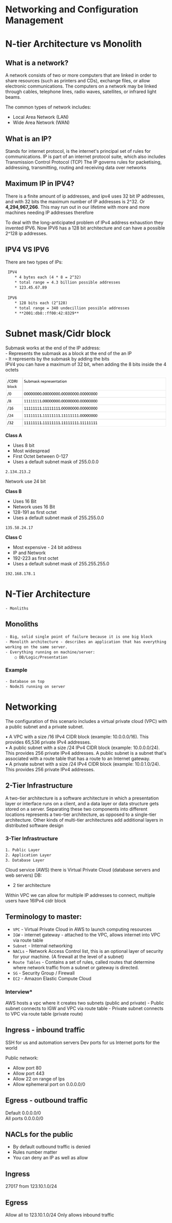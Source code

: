 # Networking and Configuration Management
# N-tier Architecture vs Monolith
 
## __What is a network?__
A network consists of two or more computers that are linked in order to share resources (such as printers and CDs), 
exchange files, or allow electronic communications. The computers on a network may be linked through cables, telephone 
lines, radio waves, satellites, or infrared light beams.

The common types of network includes:
- Local Area Network (LAN)
- Wide Area Network (WAN)

## What is an IP?

Stands for internet protocol, is the internet's principal set of rules for communications.
IP is part of an internet protocol suite, which also includes Transmission Control Protocol (TCP)
The IP governs rules for packetising, addressing, transmitting, routing and receiving data over networks

## Maximum IP in IPV4?

There is a finite amount of ip addresses, and ipv4 uses 32 bit IP addresses, and with 32 bits the maximum number of IP 
addresses is 2^32. Or **4,294,967,266**. This may run out in our lifetime with more and more machines needing IP addresses therefore 

To deal with the long-anticipated problem of IPv4 address exhaustion they invented IPV6. Now IPV6 has a 128 bit 
architecture and can have a possible 2^128 ip addresses.

## IPV4 VS IPV6 
There are two types of IPs:

     IPV4
        * 4 bytes each (4 * 8 = 2^32)
        * total range = 4.3 billion possible addresses
        * 123.45.67.89
    
     IPV6
        * 128 bits each (2^128)
        * total range = 340 undecillion possible addresses
        * **2001:db8::ff00:42:8329**

# Subnet mask/Cidr block
Submask works at the end of the IP address:    
	- Represents the submask as a block at the end of the an IP    
	- It represents by the submask by adding the bits     
IPV4 you can have a maximum of 32 bit, when adding the 8 bits inside the 4 octets

![submask](images/submask.PNG)


__Class A__   
- Uses 8 bit   
- Most widespread 
- First Octet between 0-127
- Uses a default subnet mask of 255.0.0.0
```
2.134.213.2
```

Network use 24 bit 

__Class B__  
- Uses 16 Bit
- Network uses 16 Bit
- 128-191 as first octet
- Uses a default subnet mask of 255.255.0.0
```
135.58.24.17
```  

__Class C__   
- Most expensive - 24 bit address
- IP and Network 
- 192-223 as first octet 
- Uses a default subnet mask of 255.255.255.0
```
192.168.178.1
```  


# N-Tier Architecture
	- Monliths

## Monoliths
	- Big, solid single point of failure because it is one big block
	- Monolith architecture - describes an application that has everything working on the same server.
	- Everything running on machine/server:
		○ DB/Logic/Presentation

### Example
	- Database on top
	- NodeJS running on server


# Networking


The configuration of this scenario includes a virtual private cloud (VPC) with a public subnet and a private subnet.

• A VPC with a size /16 IPv4 CIDR block (example: 10.0.0.0/16). This provides 65,536 private IPv4 addresses.   
• A public subnet with a size /24 IPv4 CIDR block (example: 10.0.0.0/24). This provides 256 private IPv4 addresses. 
A public subnet is a subnet that's associated with a route table that has a route to an Internet gateway.    
• A private subnet with a size /24 IPv4 CIDR block (example: 10.0.1.0/24). This provides 256 private IPv4 addresses.



##  2-Tier Infrastructure
A two-tier architecture is a software architecture in which a presentation layer or interface runs on a client, and a data layer or data structure gets stored on a server. Separating these two components into different locations represents a two-tier architecture, as opposed to a single-tier architecture. Other kinds of multi-tier architectures add additional layers in distributed software design

### 3-Tier Infrastructure
	1. Public Layer
	2. Application Layer
    3. Database Layer

Cloud service (AWS) there is Virtual Private Cloud (database servers and web servers)
 DB:
-  2 tier architecture

 Within VPC we can allow for multiple IP addresses to connect, multiple users have 16IPv4 cidr block

## Terminology to master:
- ```VPC``` - Virtual Private Cloud in AWS to launch computing resources
- ```IGW``` - internet gateway - attached to the VPC, allows internet into VPC via route table
- ```Subnet``` - Internal networking
- ```NACLs``` - Network Access Control list, this is an optional layer of security for your machine. (A firewall at the level of a subnet)
- ```Route Tables``` - Contains a set of rules, called routes that determine where network traffic from a subnet or gateway is directed.
- ```SG``` - Security Group / Firewall
- ```EC2``` - Amazon Elastic Compute Cloud


### Interview*
AWS hosts a vpc where it creates two subnets (public and private)
	- Public subnet connects to IGW and VPC via route table
	- Private subnet connects to VPC via route table (private route)

## Ingress - inbound traffic 
SSH for us and automation servers 
Dev ports for us
Internet ports for the world   

Public network: 
- Allow port 80 
- Allow port 443
- Allow 22 on range of Ips
- Allow ephemeral port on 0.0.0.0/0

## Egress - outbound traffic 
Default 0.0.0.0/0  
All ports 0.0.0.0/0   

## NACLs for the public 
- By default outbound traffic is denied
- Rules number matter 
- You can deny an IP as well as allow 


## Ingress
27017 from 123.10.1.0/24

## Egress
Allow all to 123.10.1.0/24
Only allows inbound traffic 